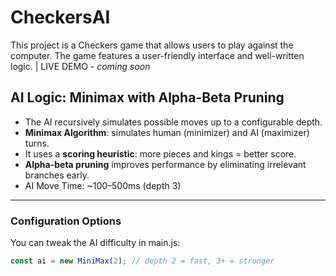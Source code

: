 # CheckersAI

This project is a Checkers game that allows users to play against the computer. The game features a user-friendly interface and well-written logic. | LIVE DEMO - *coming soon*

## AI Logic: Minimax with Alpha-Beta Pruning
- The AI recursively simulates possible moves up to a configurable depth.
- **Minimax Algorithm**: simulates human (minimizer) and AI (maximizer) turns.
- It uses a **scoring heuristic**: more pieces and kings = better score.
- **Alpha-beta pruning** improves performance by eliminating irrelevant branches early.
- AI Move Time: ~100–500ms (depth 3)

---

### Configuration Options
You can tweak the AI difficulty in main.js:

``` js
const ai = new MiniMax(2); // depth 2 = fast, 3+ = stronger


